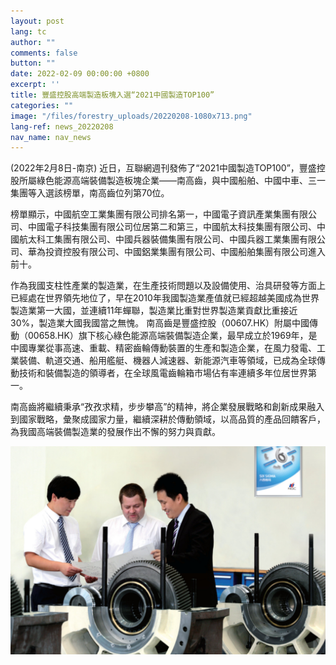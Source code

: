 ```yaml
---
layout: post
lang: tc
author: ""
comments: false
button: ""
date: 2022-02-09 00:00:00 +0800
excerpt: ''
title: 豐盛控股高端製造板塊入選“2021中國製造TOP100”
categories: ""
image: "/files/forestry_uploads/20220208-1080x713.png"
lang-ref: news_20220208
nav_name: nav_news
---
```


(2022年2月8日-南京) 近日，互聯網週刊發佈了“2021中國製造TOP100”，豐盛控股所屬綠色能源高端裝備製造板塊企業——南高齒，與中國船舶、中國中車、三一集團等入選該榜單，南高齒位列第70位。

榜單顯示，中國航空工業集團有限公司排名第一，中國電子資訊產業集團有限公司、中國電子科技集團有限公司位居第二和第三，中國航太科技集團有限公司、中國航太科工集團有限公司、中國兵器裝備集團有限公司、中國兵器工業集團有限公司、華為投資控股有限公司、中國鋁業集團有限公司、中國船舶集團有限公司進入前十。

作為我國支柱性產業的製造業，在生產技術問題以及設備使用、治具研發等方面上已經處在世界領先地位了，早在2010年我國製造業產值就已經超越美國成為世界製造業第一大國，並連續11年蟬聯，製造業比重對世界製造業貢獻比重接近30%，製造業大國我國當之無愧。
南高齒是豐盛控股（00607.HK）附屬中國傳動（00658.HK）旗下核心綠色能源高端裝備製造企業，最早成立於1969年，是中國專業從事高速、重載、精密齒輪傳動裝置的生產和製造企業，在風力發電、工業裝備、軌道交通、船用艦艇、機器人減速器、新能源汽車等領域，已成為全球傳動技術和裝備製造的領導者，在全球風電齒輪箱市場佔有率連續多年位居世界第一。

南高齒將繼續秉承“孜孜求精，步步攀高”的精神，將企業發展戰略和創新成果融入到國家戰略，彙聚成國家力量，繼續深耕於傳動領域，以高品質的產品回饋客戶，為我國高端裝備製造業的發展作出不懈的努力與貢獻。

![](/files/forestry_uploads/20220208-1080x713.png)

